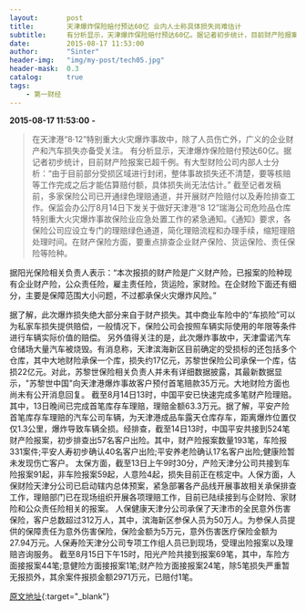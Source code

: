 ```yaml
---
layout:       post
title:        天津爆炸保险赔付预达60亿 业内人士称具体损失尚难估计
subtitle:     有分析显示，天津爆炸保险赔付预达60亿。据记者初步统计，目前财产险报案已超千例。
date:         2015-08-17 11:53:00
author:       "Sinter"
header-img:   "img/my-post/tech05.jpg"
header-mask:  0.3
catalog:      true
tags:
    - 第一财经
---
```


**2015-08-17 11:53:00**  **-**

> 在天津港“8·12”特别重大火灾爆炸事故中，除了人员伤亡外，广义的企业财产和汽车损失亦备受关注。
有分析显示，天津爆炸保险赔付预达60亿。据记者初步统计，目前财产险报案已超千例。有大型财险公司内部人士分析：“由于目前部分受损区域进行封闭，整体事故损失还不清楚，要等核赔等工作完成之后才能估算赔付额，具体损失尚无法估计。”
截至记者发稿前，多家保险公司已开通绿色理赔通道，并开展财产险赔付以及寿险排查工作。保监会办公厅8月14日下发关于做好天津港“8 12”瑞海公司危险品仓库特别重大火灾爆炸事故保险业应急处置工作的紧急通知。《通知》要求，各保险公司应设立专门的理赔绿色通道，简化理赔流程和办理手续，缩短理赔处理时间。在财产保险方面，要重点排查企业财产保险、货运保险、责任保险等险种。

据阳光保险相关负责人表示：“本次报损的财产险是广义财产险，已报案的险种现有企业财产险，公众责任险，雇主责任险，货运险，家财险。在企财险下面还有细分，主要是保障范围大小问题，不过都承保火灾爆炸风险。”

据了解，此次爆炸损失绝大部分来自于财产损失。其中商业车险中的“车损险”可以为私家车损失提供赔偿，一般情况下，保险公司会按照车辆实际使用的年限等条件进行车辆实际价值的赔偿。
另外值得关注的是，此次爆炸事故中，天津雷诺汽车仓储场大量汽车被烧毁。有消息称，天津滨海新区目前确定的受损标的还包括多个仓库，其中大地财险承保一个库，损失约17亿元，苏黎世保险公司承保一个库，估损22亿元。对此，苏黎世保险相关负责人并未有详细数据披露，其最新数据显示，"苏黎世中国"向天津港爆炸事故客户预付首笔赔款35万元。大地财险方面也尚未有公开消息回复。
截至8月14日13时，中国平安已快速完成多笔财产险理赔。其中，13日晚间已完成首笔库存车理赔，理赔金额63.3万元。据了解，平安产险首笔库存车理赔的汽车公司车辆，为天津港成品车露天仓库存车，距离爆炸位置仅仅1.3公里，爆炸导致车辆全损。经排查，截至14日13时，中国平安共接到524笔财产险报案，初步排查出57名客户出险。其中，财产险报案数量193笔，车险报331案件;平安人寿初步确认40名客户出险;平安养老险确认17名客户出险;健康险暂未发现伤亡客户。
太保方面，截至13日上午9时30分，产险天津分公司共接到车险报案91起，非车险报案59起，人意险4起，损失目前正在核定中。人保方面，人保财险天津分公司已启动辖内总体预案，紧急部署各产品线开展事故相关承保排查工作，理赔部门已在现场组织开展各项理赔工作，目前已陆续接到与企财险、家财险和公众责任险相关的报案。
人保健康天津分公司承保了天津市的全民意外伤害保险，客户总数超过312万人，其中，滨海新区参保人员为50万人。为参保人员提供的保障责任为意外伤害保险，保险金额为5万元，意外伤害医疗保险金额为27.94万元。人保寿险天津分公司专项工作组人员已到现场，受理出险报案以及理赔咨询服务。
截至8月15日下午15时，阳光产险共接到报案69笔，其中，车险方面接报案44笔;意健险方面接报案1笔;财产险方面接报案24笔，除5笔损失严重暂无报损外，其余案件报损金额2971万元，已赔付1笔。


[原文地址](http://www.yicai.com/news/4670857.html){:target="_blank"}


